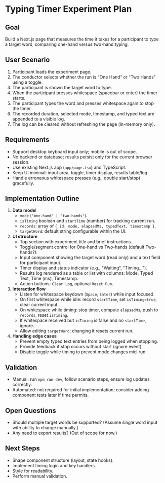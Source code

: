 # Typing Timer Experiment Plan

## Goal
Build a Next.js page that measures the time it takes for a participant to type a target word, comparing one-hand versus two-hand typing.

## User Scenario
1. Participant loads the experiment page.
2. The conductor selects whether the run is "One Hand" or "Two Hands" using a toggle.
3. The participant is shown the target word to type.
4. When the participant presses whitespace (spacebar or enter) the timer starts.
5. The participant types the word and presses whitespace again to stop the timer.
6. The recorded duration, selected mode, timestamp, and typed text are appended to a visible log.
7. The log can be cleared without refreshing the page (in-memory only).

## Requirements
- Support desktop keyboard input only; mobile is out of scope.
- No backend or database; results persist only for the current browser session.
- Use existing Next.js app (`app/page.tsx`) and TypeScript.
- Keep UI minimal: input area, toggle, timer display, results table/log.
- Handle erroneous whitespace presses (e.g., double start/stop) gracefully.

## Implementation Outline
1. **Data model**
   - `mode` (`"one-hand" | "two-hands"`).
   - `isTiming` boolean and `startTime` (number) for tracking current run.
   - `records`: array of `{ id, mode, elapsedMs, typedText, timestamp }`.
   - `targetWord`: default string configurable within the UI.
2. **UI structure**
   - Top section with experiment title and brief instructions.
   - Toggle/segment control for One-hand vs Two-hands (default Two-hands?).
   - Input component showing the target word (read only) and a text field for participant input.
   - Timer display and status indicator (e.g., "Waiting", "Timing...").
   - Results log rendered as a table or list with columns: Mode, Typed Text, Time (ms), Timestamp.
   - Action buttons: `Clear Log`, optional `Reset Run`.
3. **Interaction flow**
   - Listen for whitespace keydown (`Space`, `Enter`) while input focused.
   - On first whitespace while idle: record `startTime`, set `isTiming=true`, clear current input.
   - On whitespace while timing: stop timer, compute `elapsedMs`, push to `records`, reset `isTiming`.
   - If whitespace received but `isTiming` is false and no `startTime`, ignore.
   - Allow editing `targetWord`; changing it resets current run.
4. **Handling edge cases**
   - Prevent empty typed text entries from being logged when stopping.
   - Provide feedback if stop occurs without start (ignore event).
   - Disable toggle while timing to prevent mode changes mid-run.

## Validation
- Manual: run `npm run dev`, follow scenario steps, ensure log updates correctly.
- Automated: not required for initial implementation; consider adding component tests later if time permits.

## Open Questions
- Should multiple target words be supported? (Assume single word input with ability to change manually.)
- Any need to export results? (Out of scope for now.)

## Next Steps
- Shape component structure (layout, state hooks).
- Implement timing logic and key handlers.
- Style for readability.
- Perform manual validation.
